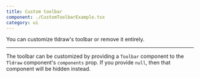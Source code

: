 ```yaml
---
title: Custom toolbar
component: ./CustomToolbarExample.tsx
category: ui
---
```


You can customize tldraw's toolbar or remove it entirely.

---

The toolbar can be customized by providing a `Toolbar` component to the `Tldraw` component's `components` prop. If you provide `null`, then that component will be hidden instead.
